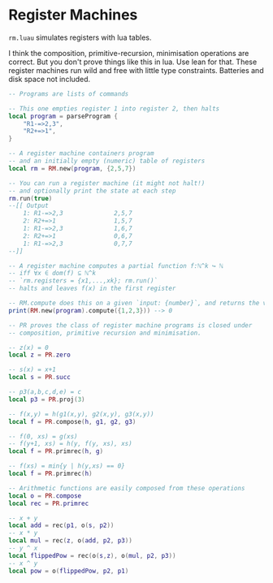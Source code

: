 # Register Machines

`rm.luau` simulates registers with lua tables.

I think the composition, primitive-recursion, minimisation operations are correct.
But you don't prove things like this in lua. Use lean for that.
These register machines run wild and free with little type constraints.
Batteries and disk space not included.

```lua
-- Programs are lists of commands

-- This one empties register 1 into register 2, then halts
local program = parseProgram {
	"R1-=>2,3",
	"R2+=>1",
}

-- A register machine containers program
-- and an initially empty (numeric) table of registers
local rm = RM.new(program, {2,5,7})

-- You can run a register machine (it might not halt!)
-- and optionally print the state at each step
rm.run(true)
--[[ Output
	1: R1-=>2,3              2,5,7
	2: R2+=>1                1,5,7
	1: R1-=>2,3              1,6,7
	2: R2+=>1                0,6,7
	1: R1-=>2,3              0,7,7
--]]

-- A register machine computes a partial function f:ℕ^k ↪ ℕ
-- iff ∀x ∈ dom(f) ⊆ ℕ^k
-- `rm.registers = {x1,...,xk}; rm.run()`
-- halts and leaves f(x) in the first register

-- RM.compute does this on a given `input: {number}`, and returns the value
print(RM.new(program).compute({1,2,3})) --> 0

-- PR proves the class of register machine programs is closed under
-- composition, primitive recursion and minimisation.

-- z(x) = 0
local z = PR.zero

-- s(x) = x+1
local s = PR.succ

-- p3(a,b,c,d,e) = c
local p3 = PR.proj(3)

-- f(x,y) = h(g1(x,y), g2(x,y), g3(x,y))
local f = PR.compose(h, g1, g2, g3)

-- f(0, xs) = g(xs)
-- f(y+1, xs) = h(y, f(y, xs), xs)
local f = PR.primrec(h, g)

-- f(xs) = min{y | h(y,xs) == 0}
local f = PR.primrec(h)

-- Arithmetic functions are easily composed from these operations
local o = PR.compose
local rec = PR.primrec

-- x + y
local add = rec(p1, o(s, p2))
-- x * y
local mul = rec(z, o(add, p2, p3))
-- y ^ x
local flippedPow = rec(o(s,z), o(mul, p2, p3))
-- x ^ y
local pow = o(flippedPow, p2, p1)
```
